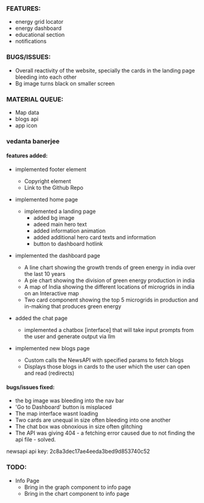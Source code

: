 ### FEATURES:
- energy grid locator
- energy dashboard
- educational section
- notifications

### BUGS/ISSUES:
- Overall reactivity of the website, specially the cards in the landing page bleeding into each other
- Bg image turns black on smaller screen


### MATERIAL QUEUE:
- Map data 
- blogs api
- app icon

### vedanta banerjee
#### features added:
- implemented footer element
    - Copyright element
    - Link to the Github Repo

- implemented home page
    - implemented a landing page
        - added bg image
        - adeed main hero text
        - added information animation
        - added additional hero card texts and information
        - button to dashboard hotlink

- implemented the dashboard page
    - A line chart showing the growth trends of green energy in india over the last 10 years
    - A pie chart showing the division of green energy production in india
    - A map of India showing the different locations of microgrids in india on an Interactive map
    - Two card component showing the top 5 microgrids in production and in-making that produces green energy

- added the chat page
    - implemented a chatbox [interface] that will take input prompts from the user and generate output via llm

- implemented new blogs page
    - Custom calls the NewsAPI with specified params to fetch blogs 
    - Displays those blogs in cards to the user which the user can open and read (redirects)


#### bugs/issues fixed:
- the bg image was bleeding into the nav bar
- 'Go to Dashboard' button is misplaced
- The map interface wasnt loading
- Two cards are unequal in size often bleeding into one another
- The chat box was obnoxious in size often glitching
- The API was giving 404 - a fetching error caused due to not finding the api file - solved.


newsapi api key:
2c8a3dec17ae4eeda3bed9d853740c52


### TODO:
- Info Page
    - Bring in the graph component to info page
    - Bring in the chart component to info page
